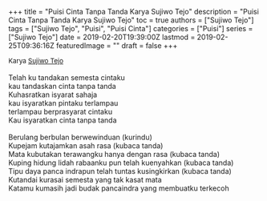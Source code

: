 +++
title = "Puisi Cinta Tanpa Tanda Karya Sujiwo Tejo"
description = "Puisi Cinta Tanpa Tanda Karya Sujiwo Tejo"
toc = true
authors = ["Sujiwo Tejo"]
tags = ["Sujiwo Tejo", "Puisi", "Puisi Cinta"]
categories = ["Puisi"]
series = ["Sujiwo Tejo"]
date = 2019-02-20T19:39:00Z
lastmod = 2019-02-25T09:36:16Z
featuredImage = ""
draft = false
+++

<div style="text-align: justify;">
<div style="font-size: small;">Karya <a href="/authors/sujiwo-tejo/" target="_blank">Sujiwo Tejo</a></div><br />
Telah ku tandakan semesta cintaku<br />kau tandaskan cinta tanpa tanda<br />Kuhasratkan isyarat sahaja<br />kau isyaratkan pintaku terlampau<br />terlampau berprasyarat cintaku<br />Kau isyaratkan cinta tanpa tanda<br /><br />Berulang berbulan berwewinduan (kurindu)<br />Kupejam kutajamkan asah rasa (kubaca tanda)<br />Mata kubutakan terawangku hanya dengan rasa (kubaca tanda)<br />Kuping hidung lidah rabaanku pun telah kuenyahkan (kubaca tanda)<br />Tipu daya panca indrapun telah tuntas kusingkirkan (kubaca tanda)<br />Kutandai kurasai semesta yang tak kasat mata<br />Katamu kumasih jadi budak pancaindra yang membuatku terkecoh</div>
